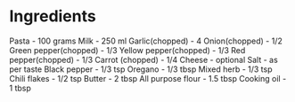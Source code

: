 # Ingredients
Pasta - 100 grams
Milk - 250 ml
Garlic(chopped) - 4
Onion(chopped) - 1/2
Green pepper(chopped) - 1/3
Yellow pepper(chopped) - 1/3
Red pepper(chopped) - 1/3
Carrot (chopped) - 1/4
Cheese - optional
Salt - as per taste
Black pepper - 1/3 tsp 
Oregano - 1/3 tbsp
Mixed herb - 1/3 tsp
Chili flakes - 1/2 tsp
Butter - 2 tbsp
All purpose flour - 1.5 tbsp
Cooking oil - 1 tbsp

